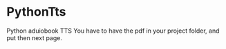 # PythonTts
Python aduiobook TTS
You have to have the pdf in your project folder, and put then next page.
